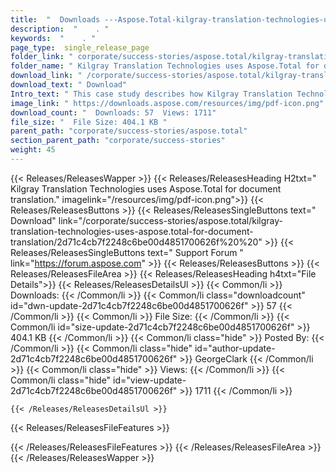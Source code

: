 ```yaml
---
title:  "  Downloads ---Aspose.Total-kilgray-translation-technologies-uses-aspose.total-for-document-translation . " 
description:  "    . " 
keywords:  "    . " 
page_type:  single_release_page
folder_link: " corporate/success-stories/aspose.total/kilgray-translation-technologies-uses-aspose.total-for-document-translation/"
folder_name: " Kilgray Translation Technologies uses Aspose.Total for document translation."
download_link: " /corporate/success-stories/aspose.total/kilgray-translation-technologies-uses-aspose.total-for-document-translation/2d71c4cb7f2248c6be00d4851700626f"
download_text: " Download"
Intro_text: " This case study describes how Kilgray Translation Technologies uses Aspose.Tot..."
image_link: " https://downloads.aspose.com/resources/img/pdf-icon.png"
download_count: "  Downloads: 57  Views: 1711"
file_size: "  File Size: 404.1 KB "
parent_path: "corporate/success-stories/aspose.total"
section_parent_path: "corporate/success-stories"
weight: 45 
---
```


{{< Releases/ReleasesWapper >}}
  {{< Releases/ReleasesHeading H2txt=" Kilgray Translation Technologies uses Aspose.Total for document translation." imagelink="/resources/img/pdf-icon.png">}}
  {{< Releases/ReleasesButtons >}}
    {{< Releases/ReleasesSingleButtons text=" Download" link="/corporate/success-stories/aspose.total/kilgray-translation-technologies-uses-aspose.total-for-document-translation/2d71c4cb7f2248c6be00d4851700626f%20%20" >}}
    {{< Releases/ReleasesSingleButtons text=" Support Forum " link="https://forum.aspose.com" >}}
  {{< Releases/ReleasesButtons >}}
  {{< Releases/ReleasesFileArea >}}
    {{< Releases/ReleasesHeading h4txt="File Details">}}
    {{< Releases/ReleasesDetailsUl >}}
            {{< Common/li  >}} Downloads: {{< /Common/li >}} 
      {{< Common/li class="downloadcount" id="dwn-update-2d71c4cb7f2248c6be00d4851700626f" >}} 57 {{< /Common/li >}} 
      {{< Common/li  >}} File Size: {{< /Common/li >}} 
      {{< Common/li id="size-update-2d71c4cb7f2248c6be00d4851700626f" >}} 404.1 KB {{< /Common/li >}} 
      {{< Common/li  class="hide" >}} Posted By: {{< /Common/li >}} 
      {{< Common/li class="hide" id="author-update-2d71c4cb7f2248c6be00d4851700626f" >}} GeorgeClark {{< /Common/li >}} 
      {{< Common/li class="hide"  >}} Views: {{< /Common/li >}} 
      {{< Common/li class="hide" id="view-update-2d71c4cb7f2248c6be00d4851700626f" >}} 1711 {{< /Common/li >}} 

    {{< /Releases/ReleasesDetailsUl >}}

  {{< Releases/ReleasesFileFeatures >}}
      
  {{< /Releases/ReleasesFileFeatures >}}
 {{< /Releases/ReleasesFileArea >}}
{{< /Releases/ReleasesWapper >}}


